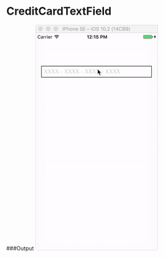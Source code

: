 # CreditCardTextField

###Output
![](https://github.com/guntidheerajkumar/CreditCardTextField/blob/master/Output.gif)
